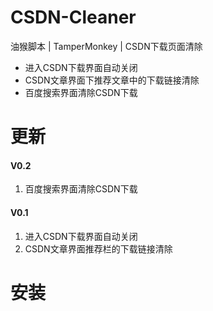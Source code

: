 # CSDN-Cleaner
油猴脚本 | TamperMonkey | CSDN下载页面清除

* 进入CSDN下载界面自动关闭
* CSDN文章界面下推荐文章中的下载链接清除
* 百度搜索界面清除CSDN下载

# 更新
#### V0.2
1. 百度搜索界面清除CSDN下载

#### V0.1
1. 进入CSDN下载界面自动关闭
2. CSDN文章界面推荐栏的下载链接清除

# 安装
 [链接]: https://greasyfork.org/zh-CN/scripts/427841-csdn%E4%B8%8B%E8%BD%BD%E7%95%8C%E9%9D%A2%E6%B6%88%E9%99%A4

